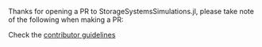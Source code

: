 Thanks for opening a PR to StorageSystemsSimulations.jl, please take note of the following when making a PR:

Check the [contributor guidelines](https://nrel-siip.github.io/StorageSystemsSimulations.jl/stable/code_base_developer_guide/developer/)
